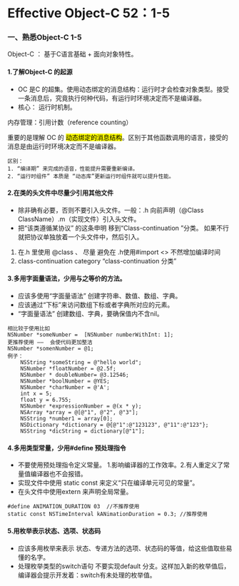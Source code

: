 # Effective Object-C 52：1-5

### 一、熟悉Object-C 1-5

Object-C ： 基于C语言基础 + 面向对象特性。

#### 1.了解Object-C 的起源

* OC 是C 的超集。使用动态绑定的消息结构：运行时才会检查对象类型。接受一条消息后，究竟执行何种代码，有运行时环境决定而不是编译器。
* 核心： 运行时机制。 

内存管理：引用计数（reference counting）

重要的是理解 OC 的 <mark>动态绑定的消息结构</mark>。区别于其他函数调用的语言，接受的消息是由运行时环境决定而不是编译器。



```
区别：
1. “编译期” 来完成的语音，性能提升需要重新编译。
2. “运行时组件” 本质是 “动态库”更新运行时组件就可以提升性能。
```

#### 2.在类的头文件中尽量少引用其他文件

* 除非确有必要，否则不要引入头文件。一般：.h 向前声明（@Class ClassName）.m（实现文件）引入头文件。
* 把“该类遵循某协议” 的这条申明 移到“Class-continuation ”分类。 如果不行就把协议单独放着一个头文件中，然后引入。


1. 在.h 里使用 @class   、 尽量 避免在 .h使用#import <> 不然增加编译时间
2. class-continuation category “class-continuation 分类”

#### 3.多用字面量语法，少用与之等价的方法。
* 应该多使用“字面量语法” 创建字符串、数值、数组、字典。
* 应该通过“下标”来访问数组下标或者字典所对应的元素。
* “字面量语法” 创建数组、字典，要确保值内不含nil。

```
相比较于使用比如
NSNumber *someNumber =  [NSNumber numberWithInt: 1];
更推荐使用 ——  会使代码更加整洁
NSNumber *somenNumber = @1;
例子：
    NSString *someString = @"hello world";
    NSNumber *floatNumber = @2.5f;
    NSNumber * doubleNumber= @3.12546;
    NSNumber *boolNumber = @YES;
    NSNumber *charNumber = @'A';
    int x = 5;
    float y = 6.755;
    NSNumber *expressionNumber = @(x * y);
    NSArray *array = @[@"1", @"2", @"3"];
    NSString *number1 = array[0];
    NSDictionary *dictionary = @{@"1":@"123123", @"11":@"123"};
    NSString *dicString = dictionary[@"1"];
```

#### 4.多用类型常量，少用#define 预处理指令

* 不要使用预处理指令定义常量。  1.影响编译器的工作效率。2.有人重定义了常量值编译器也不会报错。
* 实现文件中使用 static const 来定义“只在编译单元可见的常量”。
* 在头文件中使用extern 来声明全局常量。

 ```
 #define ANIMATION_DURATION 03  //不推荐使用
 static const NSTimeInterval kANimationDuration = 0.3; //推荐使用

 ```

#### 5.用枚举表示状态、选项、状态码


* 应该多用枚举来表示 状态、专递方法的选项、状态码的等值，给这些值取些易懂的名字。
* 处理枚举类型的switch语句 不要实现default 分支。这样加入新的枚举值后，编译器会提示开发着：switch有未处理的枚举值。
